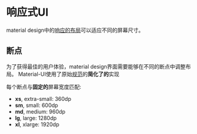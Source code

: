 # 响应式UI

material design中的[响应的布局](https://material.io/guidelines/layout/responsive-ui.html)可以适应不同的屏幕尺寸。

## 断点

为了获得最佳的用户体验，material design界面需要能够在不同的断点中调整布局。
Material-UI使用了原始[规范](https://material.io/guidelines/layout/responsive-ui.html#responsive-ui-breakpoints)的**简化了的**实现

每个断点与**固定的**屏幕宽度匹配:

- **xs**, extra-small: 360dp
- **sm**, small: 600dp
- **md**, medium: 960dp
- **lg**, large: 1280dp
- **xl**, xlarge: 1920dp
